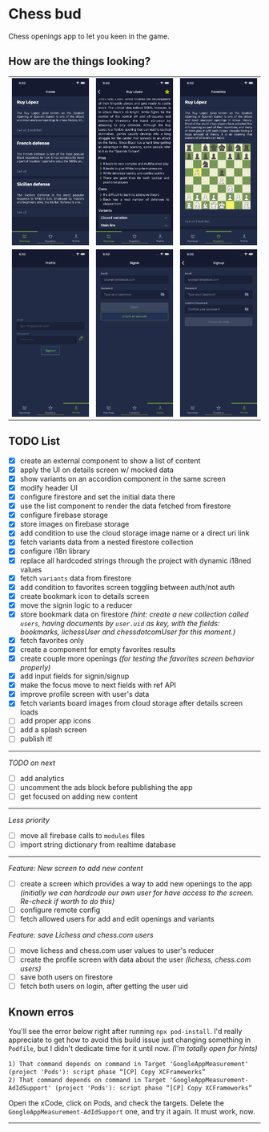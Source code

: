 # Chess bud

Chess openings app to let you keen in the game.

## How are the things looking?

|                                                          |                                                          |                                                                |
| :------------------------------------------------------: | :------------------------------------------------------: | -------------------------------------------------------------- |
|     ![List screen](./assets/list.png 'List screen')      | ![Details screen](./assets/details.png 'Details screen') | ![Favorites screen](./assets/favorites.png 'Favorites screen') |
| ![Profile screen](./assets/profile.png 'Profile screen') |  ![Details screen](./assets/signin.png 'Signin screen')  | ![Signup screen](./assets/signup.png 'Signup screen')          |

## TODO List

- [x] create an external component to show a list of content
- [x] apply the UI on details screen w/ mocked data
- [x] show variants on an accordion component in the same screen
- [x] modify header UI
- [x] configure firestore and set the initial data there
- [x] use the list component to render the data fetched from firestore
- [x] configure firebase storage
- [x] store images on firebase storage
- [x] add condition to use the cloud storage image name or a direct uri link
- [x] fetch variants data from a nested firestore collection
- [x] configure i18n library
- [x] replace all hardcoded strings through the project with dynamic i18ned values
- [x] fetch `variants` data from firestore
- [x] add condition to favorites screen toggling between auth/not auth
- [x] create bookmark icon to details screen
- [x] move the signin logic to a reducer
- [x] store bookmark data on firestore _(hint: create a new collection called `users`, having documents by `user.uid` as key, with the fields: bookmarks, lichessUser and chessdotcomUser for this moment.)_
- [x] fetch favorites only
- [x] create a component for empty favorites results
- [x] create couple more openings _(for testing the favorites screen behavior properly)_
- [x] add input fields for signin/signup
- [x] make the focus move to next fields with ref API
- [x] improve profile screen with user's data
- [x] fetch variants board images from cloud storage after details screen loads
- [ ] add proper app icons
- [ ] add a splash screen
- [ ] publish it!

---

_TODO on next_

- [ ] add analytics
- [ ] uncomment the ads block before publishing the app
- [ ] get focused on adding new content

---

_Less priority_

- [ ] move all firebase calls to `modules` files
- [ ] import string dictionary from realtime database

---

_Feature: New screen to add new content_

- [ ] create a screen which provides a way to add new openings to the app _(initially we can hardcode our own user for have access to the screen. Re-check if worth to do this)_
- [ ] configure remote config
- [ ] fetch allowed users for add and edit openings and variants

_Feature: save Lichess and chess.com users_

- [ ] move lichess and chess.com user values to user's reducer
- [ ] create the profile screen with data about the user _(lichess, chess.com users)_
- [ ] save both users on firestore
- [ ] fetch both users on login, after getting the user uid

## Known erros

You'll see the error below right after running `npx pod-install`. I'd really appreciate to get how to avoid this build issue just changing something in `Podfile`, but I didn't dedicate time for it until now. _(I'm totally open for hints)_

```shell
1) That command depends on command in Target 'GoogleAppMeasurement' (project 'Pods'): script phase “[CP] Copy XCFrameworks”
2) That command depends on command in Target 'GoogleAppMeasurement-AdIdSupport' (project 'Pods'): script phase “[CP] Copy XCFrameworks”
```

Open the xCode, click on Pods, and check the targets. Delete the `GoogleAppMeasurement-AdIdSupport` one, and try it again. It must work, now.

---
